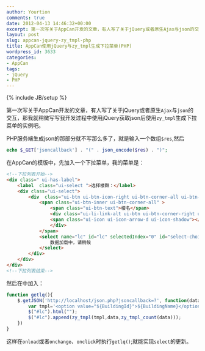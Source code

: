 ```yaml
---
author: Yourtion
comments: true
date: 2012-04-13 14:46:32+00:00
excerpt: 第一次写关于AppCan开发的文章，有人写了关于jQuery或者原生Ajax与json的交互，那我就稍微写写我开发过程中使用jQuery获取json后使用zy_tmpl生成下拉菜单的实例吧。
layout: post
slug: appcan-jquery-zy_tmpl-php
title: AppCan使用jQuery与zy_tmpl生成下拉菜单(PHP)
wordpress_id: 3633
categories:
- AppCan
tags:
- jQuery
- PHP
---
```

{% include JB/setup %}

第一次写关于AppCan开发的文章，有人写了关于jQuery或者原生```Ajax```与```json```的交互，那我就稍微写写我开发过程中使用jQuery获取json后使用```zy_tmpl```生成下拉菜单的实例吧。

PHP服务端生成json的那部分就不写那么多了，就是输入一个数组```$res```,然后

```php
echo $_GET['jsoncallback'] . "(" . json_encode($res) . ")";
```

在AppCan的模版中，先加入一个下拉菜单，我的菜单是：

```html
<!--下拉列表开始-->
<div class=" ui-has-label">
	<label  class="ui-select ">选择楼群：</label>
	<div class="ui-select">
		<div  class="ui-btn ui-btn-icon-right ui-btn-corner-all ui-btn-b">
			<span class="ui-btn-inner ui-btn-corner-all" >
				<span class="ui-btn-text">楼名</span>
				<div class="ui-li-link-alt ui-btn ui-btn-corner-right ui-shadow">
				<span class="ui-icon ui-icon-arrow-d ui-icon-shadow"></span>
				</div>
			</span>
			<select name="lc" id="lc" selectedIndex="0" id="select-choice-0" onchange="zy_slectmenu(this.id)">
				数据加载中，请稍候
			</select>
		</div>
	</div>
</div>
<!--下拉列表结束-->
```

然后在<script></script>中加入：

```javascript
function getlq(){
	$.getJSON('http://localhost/json.php?jsoncallback=?', function(data) {
		var tmpl='<option value="${BuildingId}">${BuildingName}</option>';
		$("#lc").html("");
		$("#lc").append(zy_tmpl(tmpl,data,zy_tmpl_count(data)));
	})
}
```

这样在```onload```或者```onchange```、```onclick```时执行```getlq()```;就能实现```select```的更新。
